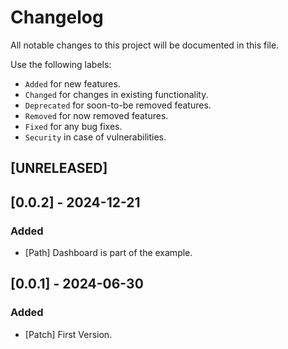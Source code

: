 # Changelog

All notable changes to this project will be documented in this file.

Use the following labels:

- `Added` for new features.
- `Changed` for changes in existing functionality.
- `Deprecated` for soon-to-be removed features.
- `Removed` for now removed features.
- `Fixed` for any bug fixes.
- `Security` in case of vulnerabilities.

## [UNRELEASED]

## [0.0.2] - 2024-12-21

### Added

- [Path] Dashboard is part of the example.

## [0.0.1] - 2024-06-30

### Added

- [Patch] First Version.
